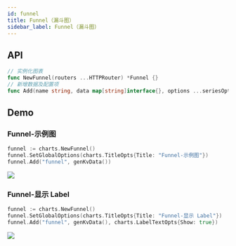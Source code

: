 ```yaml
---
id: funnel
title: Funnel（漏斗图）
sidebar_label: Funnel（漏斗图）
---
```


## API
```go
// 实例化图表
func NewFunnel(routers ...HTTPRouter) *Funnel {}
// 新增数据及配置项
func Add(name string, data map[string]interface{}, options ...seriesOptser) *Funnel {}
```

## Demo

### Funnel-示例图
```go
funnel := charts.NewFunnel()
funnel.SetGlobalOptions(charts.TitleOpts{Title: "Funnel-示例图"})
funnel.Add("funnel", genKvData())
```
![](https://user-images.githubusercontent.com/19553554/52332816-ac5eb800-2a36-11e9-8227-3538976f447d.gif)


### Funnel-显示 Label
```go
funnel := charts.NewFunnel()
funnel.SetGlobalOptions(charts.TitleOpts{Title: "Funnel-显示 Label"})
funnel.Add("funnel", genKvData(), charts.LabelTextOpts{Show: true})
```
![](https://user-images.githubusercontent.com/19553554/52332845-baacd400-2a36-11e9-86e7-8072a3efae23.png)

